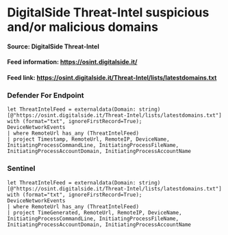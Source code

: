 # DigitalSide Threat-Intel suspicious and/or malicious domains

#### Source: DigitalSide Threat-Intel
#### Feed information: https://osint.digitalside.it/
#### Feed link: https://osint.digitalside.it/Threat-Intel/lists/latestdomains.txt

### Defender For Endpoint
```KQL
let ThreatIntelFeed = externaldata(Domain: string)[@"https://osint.digitalside.it/Threat-Intel/lists/latestdomains.txt"] with (format="txt", ignoreFirstRecord=True);
DeviceNetworkEvents
| where RemoteUrl has_any (ThreatIntelFeed)
| project Timestamp, RemoteUrl, RemoteIP, DeviceName, InitiatingProcessCommandLine, InitiatingProcessFileName, InitiatingProcessAccountDomain, InitiatingProcessAccountName
```

### Sentinel
```KQL
let ThreatIntelFeed = externaldata(Domain: string)[@"https://osint.digitalside.it/Threat-Intel/lists/latestdomains.txt"] with (format="txt", ignoreFirstRecord=True);
DeviceNetworkEvents
| where RemoteUrl has_any (ThreatIntelFeed)
| project TimeGenerated, RemoteUrl, RemoteIP, DeviceName, InitiatingProcessCommandLine, InitiatingProcessFileName, InitiatingProcessAccountDomain, InitiatingProcessAccountName
```